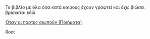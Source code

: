 Το βιβλίο με όλα όσα κατά καιρούς έχουν γραφτεί και έχω βιώσει βρίσκεται εδώ 

[Όταν οι πόρτες σιωπούν (Ποιήματα)](https://bit.ly/Otan_oi_portes_siopoun)

Root


